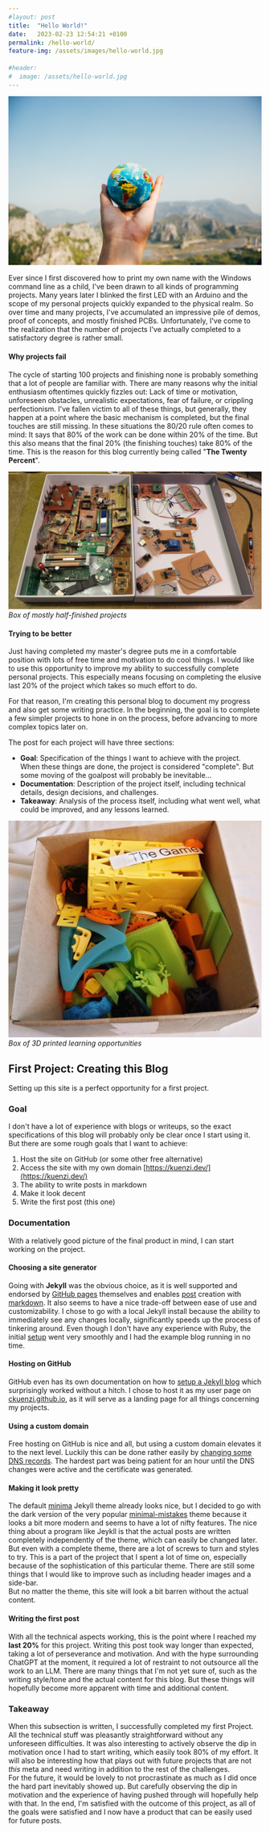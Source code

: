 ```yaml
---
#layout: post
title:  "Hello World!"
date:   2023-02-23 12:54:21 +0100
permalink: /hello-world/
feature-img: /assets/images/hello-world.jpg

#header:
#  image: /assets/hello-world.jpg
---
```

![](/assets/images/hello-world.jpg)

Ever since I first discovered how to print my own name with the Windows command line as a child, I've been drawn to all kinds of programming projects. Many years later I blinked the first LED with an Arduino and the scope of my personal projects quickly expanded to the physical realm. So over time and many projects, I've accumulated an impressive pile of demos, proof of concepts, and mostly finished PCBs. Unfortunately, I've come to the realization that the number of projects I've actually completed to a satisfactory degree is rather small.

#### Why projects fail
The cycle of starting 100 projects and finishing none is probably something that a lot of people are familiar with. There are many reasons why the initial enthusiasm oftentimes quickly fizzles out: Lack of time or motivation, unforeseen obstacles, unrealistic expectations, fear of failure, or crippling perfectionism.
I've fallen victim to all of these things, but generally, they happen at a point where the basic mechanism is completed, but the final touches are still missing. In these situations the 80/20 rule often comes to mind: It says that 80% of the work can be done within 20% of the time. But this also means that the final 20% (the finishing touches) take 80% of the time. This is the reason for this blog currently being called "**The Twenty Percent**".

![One box of mostly half-finished projects](/assets/images/box_of_learning_opportunities.PNG)
_Box of mostly half-finished projects_

#### Trying to be better
Just having completed my master's degree puts me in a comfortable position with lots of free time and motivation to do cool things. I would like to use this opportunity to improve my ability to successfully complete personal projects. This especially means focusing on completing the elusive last 20% of the project which takes so much effort to do.

For that reason, I'm creating this personal blog to document my progress and also get some writing practice. In the beginning, the goal is to complete a few simpler projects to hone in on the process, before advancing to more complex topics later on.   

The post for each project will have three sections:
- **Goal**: Specification of the things I want to achieve with the project. When these things are done, the project is considered "complete". But some moving of the goalpost will probably be inevitable...
- **Documentation**: Description of the project itself, including technical details, design decisions, and challenges.
- **Takeaway**: Analysis of the process itself, including what went well, what could be improved, and any lessons learned.

![One box of mostly half finished projects](/assets/images/box_of_prints.png)
_Box of 3D printed learning opportunities_


## First Project: Creating this Blog
Setting up this site is a perfect opportunity for a first project.

### Goal
I don't have a lot of experience with blogs or writeups, so the exact specifications of this blog will probably only be clear once I start using it. But there are some rough goals that I want to achieve:
1. Host the site on GitHub (or some other free alternative)
2. Access the site with my own domain [https://kuenzi.dev/](https://kuenzi.dev/)
3. The ability to write posts in markdown
4. Make it look decent
5. Write the first post (this one)

### Documentation
With a relatively good picture of the final product in mind, I can start working on the project.

#### Choosing a site generator
Going with **Jekyll** was the obvious choice, as it is well supported and endorsed by [GitHub pages](https://pages.github.com/) themselves and enables [post](https://jekyllrb.com/docs/posts/) creation with [markdown](https://www.markdowntutorial.com/). It also seems to have a nice trade-off between ease of use and customizability.
I chose to go with a local Jekyll install because the ability to immediately see any changes locally, significantly speeds up the process of tinkering around. Even though I don't have any experience with Ruby, the initial [setup](https://jekyllrb.com/docs/step-by-step/01-setup/) went very smoothly and I had the example blog running in no time.

#### Hosting on GitHub
GitHub even has its own documentation on how to [setup a Jekyll blog](https://docs.github.com/en/pages/setting-up-a-github-pages-site-with-jekyll/about-github-pages-and-jekyll) which surprisingly worked without a hitch. I chose to host it as my user page on [ckuenzi.github.io](https://ckuenzi.github.io), as it will serve as a landing page for all things concerning my projects.

#### Using a custom domain
Free hosting on GitHub is nice and all, but using a custom domain elevates it to the next level. Luckily this can be done rather easily by [changing some DNS records](https://gist.github.com/plembo/84f80c920bb5ac6f19e53fe6f8db1ff7). The hardest part was being patient for an hour until the DNS changes were active and the certificate was generated.

#### Making it look pretty
The default [minima](https://github.com/jekyll/minima) Jekyll theme already looks nice, but I decided to go with the dark version of the very popular [minimal-mistakes](https://github.com/mmistakes/minimal-mistakes) theme because it looks a bit more modern and seems to have a lot of nifty features. The nice thing about a program like Jeykll is that the actual posts are written completely independently of the theme, which can easily be changed later.  
But even with a complete theme, there are a lot of screws to turn and styles to try. This is a part of the project that I spent a lot of time on, especially because of the sophistication of this particular theme. There are still some things that I would like to improve such as including header images and a side-bar.  
But no matter the theme, this site will look a bit barren without the actual content.

#### Writing the first post
With all the technical aspects working, this is the point where I reached my **last 20%** for this project. Writing this post took way longer than expected, taking a lot of perseverance and motivation. And with the hype surrounding ChatGPT at the moment, it required a lot of restraint to not outsource all the work to an LLM.
There are many things that I'm not yet sure of, such as the writing style/tone and the actual content for this blog. But these things will hopefully become more apparent with time and additional content.

### Takeaway
When this subsection is written, I successfully completed my first Project. All the technical stuff was pleasantly straightforward without any unforeseen difficulties. It was also interesting to actively observe the dip in motivation once I had to start writing, which easily took 80% of my effort. It will also be interesting how that plays out with future projects that are not _this_ meta and need writing in addition to the rest of the challenges.  
For the future, it would be lovely to not procrastinate as much as I did once the hard part inevitably showed up. But carefully observing the dip in motivation and the experience of having pushed through will hopefully help with that.
In the end, I'm satisfied with the outcome of this project, as all of the goals were satisfied and I now have a product that can be easily used for future posts.